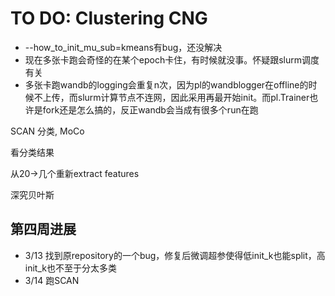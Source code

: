 # TO DO: Clustering CNG 

- --how_to_init_mu_sub=kmeans有bug，还没解决
- 现在多张卡跑会奇怪的在某个epoch卡住，有时候就没事。怀疑跟slurm调度有关
- 多张卡跑wandb的logging会重复n次，因为pl的wandblogger在offline的时候不上传，而slurm计算节点不连网，因此采用再最开始init。而pl.Trainer也许是fork还是怎么搞的，反正wandb会当成有很多个run在跑


SCAN 分类, MoCo

看分类结果

从20->几个重新extract features


深究贝叶斯

## 第四周进展
- 3/13 找到原repository的一个bug，修复后微调超参使得低init_k也能split，高init_k也不至于分太多类
- 3/14 跑SCAN


